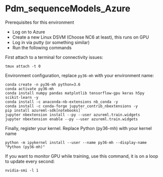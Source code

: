 # Pdm_sequenceModels_Azure

Prerequisites for this environment
* Log on to Azure
* Create a new Linux DSVM (Choose NC6 at least), this runs on GPU
* Log in via putty (or something similar)
* Run the following commands

 
First attach to a terminal for connectivity issues:
```
tmux attach -t 0
```

Environment configuration, replace `py36-mh` with your environment name: 
```
conda create -n py36-mh python=3.6
conda activate py36-mh
conda install numpy pandas matplotlib tensorflow-gpu keras h5py scikit-learn -y
conda install -c anaconda-nb-extensions nb_conda -y
conda install -c conda-forge jupyter_contrib_nbextensions -y
pip install azureml-sdk[notebooks]`
jupyter nbextension install --py --user azureml.train.widgets
jupyter nbextension enable --py --user azureml.train.widgets
```

Finally, register your kernel.  Replace Python (py36-mh) with your kernel name
```
python -m ipykernel install --user --name py36-mh --display-name "Python (py36-mh)"
```

If you want to monitor GPU while training, use this command, it is on a loop to update every second: 
``` 
nvidia-smi -l 1
```
